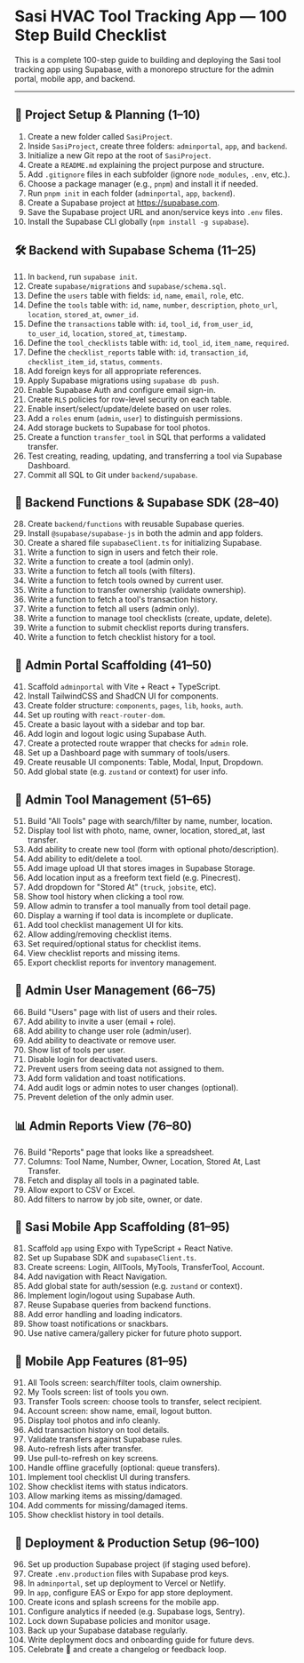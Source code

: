 # Sasi HVAC Tool Tracking App — 100 Step Build Checklist

This is a complete 100-step guide to building and deploying the Sasi tool tracking app using Supabase, with a monorepo structure for the admin portal, mobile app, and backend.

---

## 🧱 Project Setup & Planning (1–10)
1. Create a new folder called `SasiProject`.
2. Inside `SasiProject`, create three folders: `adminportal`, `app`, and `backend`.
3. Initialize a new Git repo at the root of `SasiProject`.
4. Create a `README.md` explaining the project purpose and structure.
5. Add `.gitignore` files in each subfolder (ignore `node_modules`, `.env`, etc.).
6. Choose a package manager (e.g., `pnpm`) and install it if needed.
7. Run `pnpm init` in each folder (`adminportal`, `app`, `backend`).
8. Create a Supabase project at https://supabase.com.
9. Save the Supabase project URL and anon/service keys into `.env` files.
10. Install the Supabase CLI globally (`npm install -g supabase`).

## 🛠 Backend with Supabase Schema (11–25)
11. In `backend`, run `supabase init`.
12. Create `supabase/migrations` and `supabase/schema.sql`.
13. Define the `users` table with fields: `id`, `name`, `email`, `role`, etc.
14. Define the `tools` table with: `id`, `name`, `number`, `description`, `photo_url`, `location`, `stored_at`, `owner_id`.
15. Define the `transactions` table with: `id`, `tool_id`, `from_user_id`, `to_user_id`, `location`, `stored_at`, `timestamp`.
16. Define the `tool_checklists` table with: `id`, `tool_id`, `item_name`, `required`.
17. Define the `checklist_reports` table with: `id`, `transaction_id`, `checklist_item_id`, `status`, `comments`.
18. Add foreign keys for all appropriate references.
19. Apply Supabase migrations using `supabase db push`.
20. Enable Supabase Auth and configure email sign-in.
21. Create `RLS` policies for row-level security on each table.
22. Enable insert/select/update/delete based on user roles.
23. Add a `roles` enum (`admin`, `user`) to distinguish permissions.
24. Add storage buckets to Supabase for tool photos.
25. Create a function `transfer_tool` in SQL that performs a validated transfer.
26. Test creating, reading, updating, and transferring a tool via Supabase Dashboard.
27. Commit all SQL to Git under `backend/supabase`.

## 🧪 Backend Functions & Supabase SDK (28–40)
28. Create `backend/functions` with reusable Supabase queries.
29. Install `@supabase/supabase-js` in both the admin and app folders.
30. Create a shared file `supabaseClient.ts` for initializing Supabase.
31. Write a function to sign in users and fetch their role.
32. Write a function to create a tool (admin only).
33. Write a function to fetch all tools (with filters).
34. Write a function to fetch tools owned by current user.
35. Write a function to transfer ownership (validate ownership).
36. Write a function to fetch a tool's transaction history.
37. Write a function to fetch all users (admin only).
38. Write a function to manage tool checklists (create, update, delete).
39. Write a function to submit checklist reports during transfers.
40. Write a function to fetch checklist history for a tool.

## 🧱 Admin Portal Scaffolding (41–50)
41. Scaffold `adminportal` with Vite + React + TypeScript.
42. Install TailwindCSS and ShadCN UI for components.
43. Create folder structure: `components`, `pages`, `lib`, `hooks`, `auth`.
44. Set up routing with `react-router-dom`.
45. Create a basic layout with a sidebar and top bar.
46. Add login and logout logic using Supabase Auth.
47. Create a protected route wrapper that checks for `admin` role.
48. Set up a Dashboard page with summary of tools/users.
49. Create reusable UI components: Table, Modal, Input, Dropdown.
50. Add global state (e.g. `zustand` or context) for user info.

## 🧰 Admin Tool Management (51–65)
51. Build "All Tools" page with search/filter by name, number, location.
52. Display tool list with photo, name, owner, location, stored_at, last transfer.
53. Add ability to create new tool (form with optional photo/description).
54. Add ability to edit/delete a tool.
55. Add image upload UI that stores images in Supabase Storage.
56. Add location input as a freeform text field (e.g. Pinecrest).
57. Add dropdown for "Stored At" (`truck`, `jobsite`, etc).
58. Show tool history when clicking a tool row.
59. Allow admin to transfer a tool manually from tool detail page.
60. Display a warning if tool data is incomplete or duplicate.
61. Add tool checklist management UI for kits.
62. Allow adding/removing checklist items.
63. Set required/optional status for checklist items.
64. View checklist reports and missing items.
65. Export checklist reports for inventory management.

## 👤 Admin User Management (66–75)
66. Build "Users" page with list of users and their roles.
67. Add ability to invite a user (email + role).
68. Add ability to change user role (admin/user).
69. Add ability to deactivate or remove user.
70. Show list of tools per user.
71. Disable login for deactivated users.
72. Prevent users from seeing data not assigned to them.
73. Add form validation and toast notifications.
74. Add audit logs or admin notes to user changes (optional).
75. Prevent deletion of the only admin user.

## 📊 Admin Reports View (76–80)
76. Build "Reports" page that looks like a spreadsheet.
77. Columns: Tool Name, Number, Owner, Location, Stored At, Last Transfer.
78. Fetch and display all tools in a paginated table.
79. Allow export to CSV or Excel.
80. Add filters to narrow by job site, owner, or date.

## 📱 Sasi Mobile App Scaffolding (81–95)
81. Scaffold `app` using Expo with TypeScript + React Native.
82. Set up Supabase SDK and `supabaseClient.ts`.
83. Create screens: Login, AllTools, MyTools, TransferTool, Account.
84. Add navigation with React Navigation.
85. Add global state for auth/session (e.g. `zustand` or context).
86. Implement login/logout using Supabase Auth.
87. Reuse Supabase queries from backend functions.
88. Add error handling and loading indicators.
89. Show toast notifications or snackbars.
90. Use native camera/gallery picker for future photo support.

## 📱 Mobile App Features (81–95)
91. All Tools screen: search/filter tools, claim ownership.
92. My Tools screen: list of tools you own.
93. Transfer Tools screen: choose tools to transfer, select recipient.
94. Account screen: show name, email, logout button.
95. Display tool photos and info cleanly.
96. Add transaction history on tool details.
97. Validate transfers against Supabase rules.
98. Auto-refresh lists after transfer.
99. Use pull-to-refresh on key screens.
100. Handle offline gracefully (optional: queue transfers).
101. Implement tool checklist UI during transfers.
102. Show checklist items with status indicators.
103. Allow marking items as missing/damaged.
104. Add comments for missing/damaged items.
105. Show checklist history in tool details.

## 🚀 Deployment & Production Setup (96–100)
96. Set up production Supabase project (if staging used before).
97. Create `.env.production` files with Supabase prod keys.
98. In `adminportal`, set up deployment to Vercel or Netlify.
99. In `app`, configure EAS or Expo for app store deployment.
100. Create icons and splash screens for the mobile app.
101. Configure analytics if needed (e.g. Supabase logs, Sentry).
102. Lock down Supabase policies and monitor usage.
103. Back up your Supabase database regularly.
104. Write deployment docs and onboarding guide for future devs.
105. Celebrate 🎉 and create a changelog or feedback loop.
